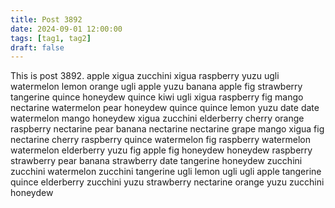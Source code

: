 ```yaml
---
title: Post 3892
date: 2024-09-01 12:00:00
tags: [tag1, tag2]
draft: false
---
```

This is post 3892.
apple
xigua
zucchini
xigua
raspberry
yuzu
ugli
watermelon
lemon
orange
ugli
apple
yuzu
banana
apple
fig
strawberry
tangerine
quince
honeydew
quince
kiwi
ugli
xigua
raspberry
fig
mango
nectarine
watermelon
pear
honeydew
quince
quince
lemon
yuzu
date
date
watermelon
mango
honeydew
xigua
zucchini
elderberry
cherry
orange
raspberry
nectarine
pear
banana
nectarine
nectarine
grape
mango
xigua
fig
nectarine
cherry
raspberry
quince
watermelon
fig
raspberry
watermelon
watermelon
elderberry
yuzu
fig
apple
fig
honeydew
honeydew
raspberry
strawberry
pear
banana
strawberry
date
tangerine
honeydew
zucchini
zucchini
watermelon
zucchini
tangerine
ugli
lemon
ugli
ugli
apple
tangerine
quince
elderberry
zucchini
yuzu
strawberry
nectarine
orange
yuzu
zucchini
honeydew
